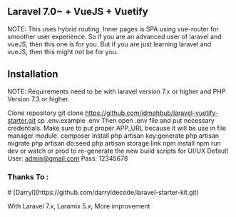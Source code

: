 <h2>Laravel 7.0~ + VueJS + Vuetify</h2>
<p>NOTE: This uses hybrid routing. Inner pages is SPA using vue-router for smoother user experience. So if you are an advanced user of laravel and vueJS, then this one is for you. But if you are just learning laravel and vueJS, then this might not be for you.</p>
<h2>Installation</h2>
NOTE: Requirements need to be with laravel version 7.x or higher and PHP Version 7.3 or higher.

Clone repository git clone https://github.com/idmahbub/laravel-vuetify-starter.git
cp .env.example .env Then open .env file and put necessary credentials. Make sure to put proper APP_URL because it will be use in file manager module.
composer install
php artisan key:generate
php artisan migrate
php artisan db:seed
php artisan storage:link
npm install
npm run dev or watch or prod to re-generate the new build scripts for UI/UX
Default User: admin@gmail.com Pass: 12345678



<h3>Thanks To :</h3>
# [Darryl](https://github.com/darryldecode/laravel-starter-kit.git)
<p>With Laravel 7.x, Laramix 5.x, More improvement</p>